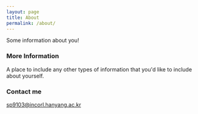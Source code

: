 ```yaml
---
layout: page
title: About
permalink: /about/
---
```


Some information about you!

### More Information

A place to include any other types of information that you'd like to include about yourself.

### Contact me

[sp9103@incorl.hanyang.ac.kr](mailto:email@domain.com)
